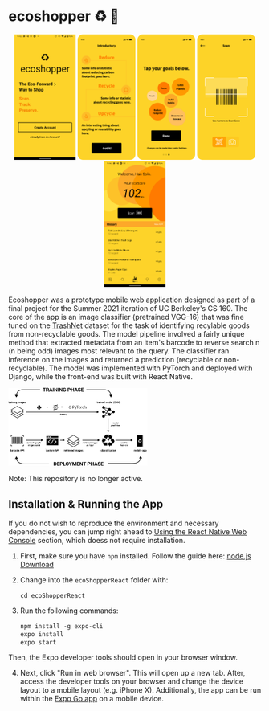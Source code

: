 

# ecoshopper ♻️ 🛒

<center>
  <div>
    <img src="assets/frame-1.png" width="auto" height=250px>
    <img src="assets/frame-2.png" width="auto" height=250px>
    <img src="assets/frame-3.png" width="auto" height=250px>
    <img src="assets/frame-4.png" width="auto" height=250px>
    <img src="assets/frame-5.png" width="auto" height=250px>
  </div>
 </center>



Ecoshopper was a prototype mobile web application designed as part of a final project for the Summer 2021 iteration of UC Berkeley's CS 160. The core of the app is an image classifier (pretrained VGG-16) that was fine tuned on the [TrashNet](https://github.com/garythung/trashnet#trashnet) dataset for the task of identifying recylable goods from non-recyclable goods. The model pipeline involved a fairly unique method that extracted metadata from an item's barcode to reverse search n (n being odd) images most relevant to the query. The classifier ran inference on the images and returned a prediction (recyclable or non-recyclable). The model was implemented with PyTorch and deployed with Django, while the front-end was built with React Native. 



<img src="assets/pipeline.png" width="55%" height="auto">



Note: This repository is no longer active.</div>



## Installation & Running the App

If you do not wish to reproduce the environment and necessary dependencies, you can jump right ahead to [Using the React Native Web Console](#use-the-react-native-web-console) section, which doess not require installation.

1. First, make sure you have `npm` installed. Follow the guide here: [node.js Download](https://nodejs.org/en/download/)

2. Change into the `ecoShopperReact` folder with:

   ```
   cd ecoShopperReact
   ```

3. Run the following commands:

   ```
   npm install -g expo-cli
   expo install
   expo start
   ```

Then, the Expo developer tools should open in your browser window. 

4. Next, click "Run in web browser". This will open up a new tab. After, access the developer tools on your browser and change the device layout to a mobile layout (e.g. iPhone X). Additionally, the app can be run within the [Expo Go app](https://expo.dev/tools#client) on a mobile device. 




